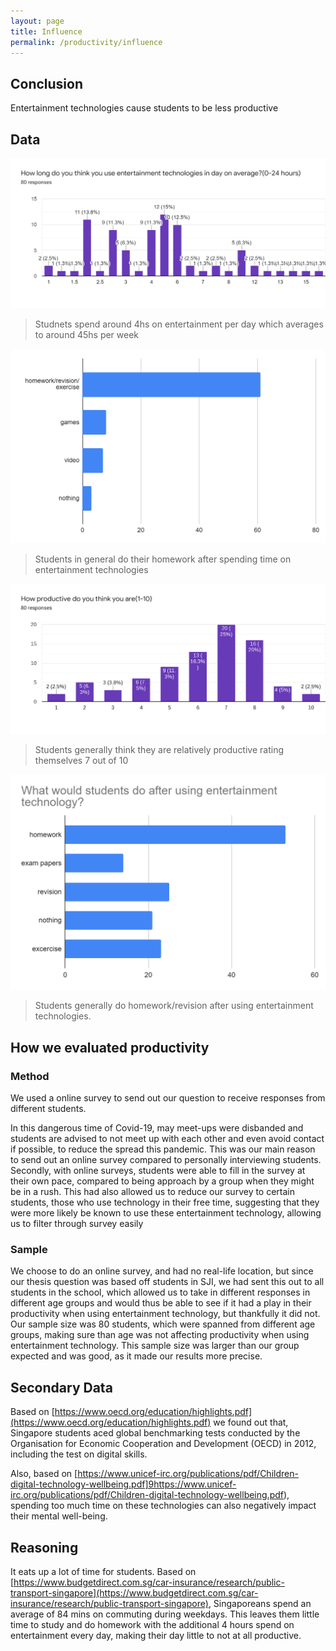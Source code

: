 ```yaml
---
layout: page
title: Influence
permalink: /productivity/influence
---
```



## Conclusion
Entertainment technologies cause students to be less productive

## Data
![Time](/assets/how-long.png)
> Studnets spend around 4hs on entertainment per day which averages to around 45hs per week

![Spent](/assets/spent.png)
> Students in general do their homework after spending time on entertainment technologies

![Productive](/assets/productive.png)
> Students generally think they are relatively productive rating themselves 7 out of 10 

![entertainment](/assets/entertainment.png)
> Students generally do homework/revision after using entertainment technologies.

## How we evaluated productivity

### Method 
We used a online survey to send out our question to receive responses from different students.

In this dangerous time of Covid-19, may meet-ups were disbanded and students are advised to not meet up with each other and even avoid contact if possible, to reduce the spread this pandemic.  This was our main reason to send out an online survey compared to personally interviewing students.
Secondly, with online surveys, students were able to fill in the survey at their own pace, compared to being approach by a group when they might be in a rush. 
This had also allowed us to reduce our survey to certain students, those who use technology in their free time, suggesting that they were more likely be known to use these entertainment technology, allowing us to filter through survey easily

### Sample
We choose to do an online survey, and had no real-life location, but since our thesis question was based off students in SJI, we had sent this out to all students in the school, which allowed us to take in different responses in different age groups and would thus be able to see if it had a play in their productivity when using entertainment technology, but thankfully it did not.
Our sample size was 80 students, which were spanned from different age groups, making sure than age was not affecting productivity when using entertainment technology. This sample size was larger than our group expected and was good,  as it made our results more precise.

## Secondary Data

Based on [https://www.oecd.org/education/highlights.pdf](https://www.oecd.org/education/highlights.pdf) we found out that, Singapore students aced global benchmarking tests conducted by the Organisation for Economic Cooperation and Development (OECD) in 2012, including the test on digital skills. 

Also, based on [https://www.unicef-irc.org/publications/pdf/Children-digital-technology-wellbeing.pdf]9https://www.unicef-irc.org/publications/pdf/Children-digital-technology-wellbeing.pdf), spending too much time on these technologies can also negatively impact their mental well-being.

## Reasoning
It eats up a lot of time for students.
Based on [https://www.budgetdirect.com.sg/car-insurance/research/public-transport-singapore](https://www.budgetdirect.com.sg/car-insurance/research/public-transport-singapore), Singaporeans spend an average of 84 mins on commuting during weekdays. This leaves them little time to study and do homework with the additional 4 hours spend on entertainment every day, making their day little to not at all productive.